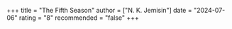 +++
title = "The Fifth Season"
author = ["N. K. Jemisin"]
date = "2024-07-06"
rating = "8"
recommended = "false"
+++